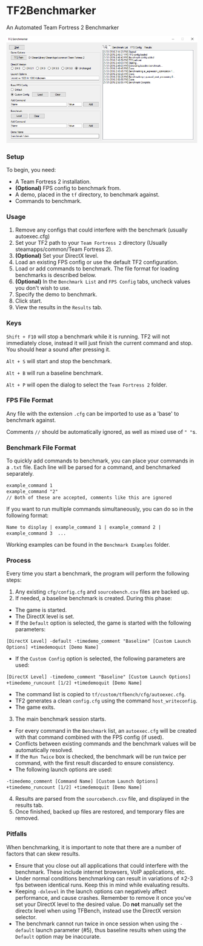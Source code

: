 # TF2Benchmarker
An Automated Team Fortress 2 Benchmarker

![Main View](Screenshots/Main.png "")

### Setup

To begin, you need:
- A Team Fortress 2 installation.
- **(Optional)** FPS config to benchmark from.
- A demo, placed in the `tf` directory, to benchmark against.
- Commands to benchmark.

### Usage

1. Remove any configs that could interfere with the benchmark (usually autoexec.cfg)
2. Set your TF2 path to your `Team Fortress 2` directory (Usually steamapps/common/Team Fortress 2).
3. **(Optional)** Set your DirectX level.
4. Load an existing FPS config or use the default TF2 configuration.
5. Load or add commands to benchmark. The file format for loading benchmarks is described below.
6. **(Optional)** In the `Benchmark List` and `FPS Config` tabs, uncheck values you don't wish to use.
7. Specify the demo to benchmark.
8. Click start.
9. View the results in the `Results` tab.

### Keys

`Shift + F10` will stop a benchmark while it is running. TF2 will not immediately close, instead it will just finish the current command and stop. You should hear a sound after pressing it.

`Alt + S` will start and stop the benchmark.

`Alt + B` will run a baseline benchmark.

`Alt + P` will open the dialog to select the `Team Fortress 2` folder.

### FPS File Format

Any file with the extension `.cfg` can be imported to use as a 'base' to benchmark against.

Comments `//` should be automatically ignored, as well as mixed use of `" "`s.

### Benchmark File Format

To quickly add commands to benchmark, you can place your commands in a `.txt` file.
Each line will be parsed for a command, and benchmarked separately.
```
example_command 1
example_command "2"
// Both of these are accepted, comments like this are ignored
```

If you want to run multiple commands simultaneously, you can do so in the following format:
```
Name to display | example_command 1 | example_command 2 | example_command 3  ...
```

Working examples can be found in the `Benchmark Examples` folder.

### Process

Every time you start a benchmark, the program will perform the following steps:

1. Any existing `cfg/config.cfg` and `sourcebench.csv` files are backed up.
2. If needed, a baseline benchmark is created. During this phase:
  * The game is started.
  * The DirectX level is set.
  * If the `Default` option is selected, the game is started with the following parameters:
  ```
  [DirectX Level] -default -timedemo_comment "Baseline" [Custom Launch Options] +timedemoquit [Demo Name] 
  ```
  * If the `Custom Config` option is selected, the following parameters are used:
  ```
  [DirectX Level] -timedemo_comment "Baseline" [Custom Launch Options] +timedemo_runcount [1/2] +timedemoquit [Demo Name]
  ```
  * The command list is copied to `tf/custom/tfbench/cfg/autoexec.cfg`.
  * TF2 generates a clean `config.cfg` using the command `host_writeconfig`.
  * The game exits.
3. The main benchmark session starts.
  * For every command in the `Benchmark` list, an `autoexec.cfg` will be created with that command combined with the FPS config (if used).
  * Conflicts between existing commands and the benchmark values will be automatically resolved.
  * If the `Run Twice` box is checked, the benchmark will be run twice per command, with the first result discarded to ensure    consistency.
  * The following launch options are used:
  ```
  -timedemo_comment [Command Name] [Custom Launch Options] +timedemo_runcount [1/2] +timedemoquit [Demo Name] 
  ```
4. Results are parsed from the `sourcebench.csv` file, and displayed in the results tab.
5. Once finished, backed up files are restored, and temporary files are removed.

### Pitfalls

When benchmarking, it is important to note that there are a number of factors that can skew results.

* Ensure that you close out all applications that could interfere with the benchmark. These include internet browsers, VoIP applications, etc.
* Under normal conditions benchmarking can result in variations of ±2-3 fps between identical runs. Keep this in mind while evaluating results.
* Keeping `-dxlevel` in the launch options can negatively affect performance, and cause crashes. Remember to remove it once you've set your DirectX level to the desired value. Do **not** manually set the directx level when using TFBench, instead use the DirectX version selector.
* The benchmark cannot run twice in once session when using the `-default` launch parameter (#5), thus baseline results when using the `Default` option may be inaccurate.

